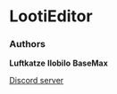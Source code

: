 # LootiEditor

### Authors
**Luftkatze**
**Ilobilo**
**BaseMax**

[Discord server](https://discord.gg/TfwFp8cuNc)
